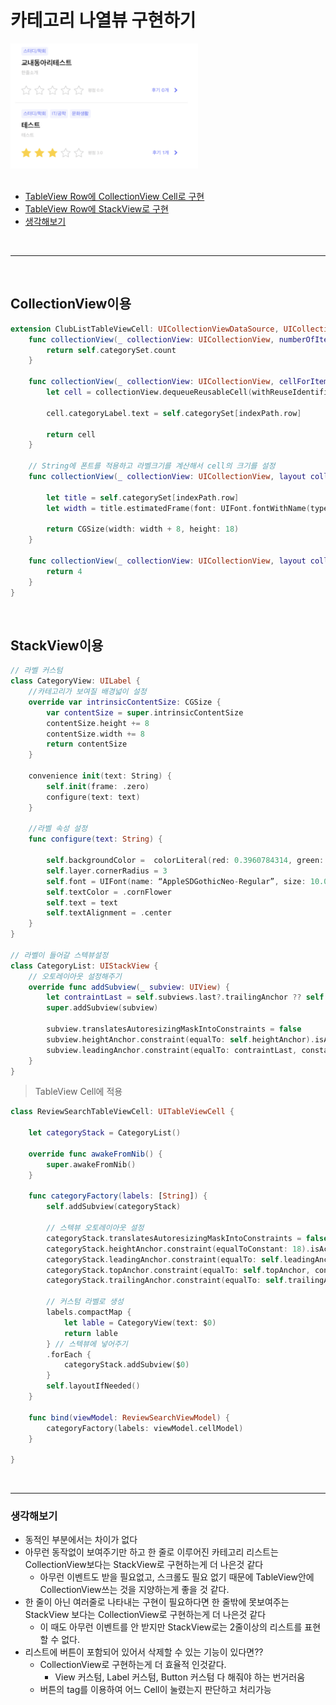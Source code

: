 # 카테고리 나열뷰 구현하기



<div>
<img src="./READMEIMG/category.png" width="300" height="200">
</div>

</br>

* [TableView Row에 CollectionView Cell로 구현](#CollectionView이용)
* [TableView Row에 StackView로 구현](#StackView이용)
* [생각해보기](#생각해보기)

</br>

***

</br>

## CollectionView이용

``` swift
extension ClubListTableViewCell: UICollectionViewDataSource, UICollectionViewDelegateFlowLayout {
    func collectionView(_ collectionView: UICollectionView, numberOfItemsInSection section: Int) -> Int {
        return self.categorySet.count
    }
    
    func collectionView(_ collectionView: UICollectionView, cellForItemAt indexPath: IndexPath) -> UICollectionViewCell {
        let cell = collectionView.dequeueReusableCell(withReuseIdentifier: "ClubListCategoryCell", for: indexPath) as! ClubCategoryCollectionViewCell
        
        cell.categoryLabel.text = self.categorySet[indexPath.row]
        
        return cell
    }
    
    // String에 폰트를 적용하고 라벨크기를 계산해서 cell의 크기를 설정
    func collectionView(_ collectionView: UICollectionView, layout collectionViewLayout: UICollectionViewLayout, sizeForItemAt indexPath: IndexPath) -> CGSize {
        
        let title = self.categorySet[indexPath.row]
        let width = title.estimatedFrame(font: UIFont.fontWithName(type: .regular, size: 10)).width
        
        return CGSize(width: width + 8, height: 18)
    }
    
    func collectionView(_ collectionView: UICollectionView, layout collectionViewLayout: UICollectionViewLayout, minimumInteritemSpacingForSectionAt section: Int) -> CGFloat {
        return 4
    }
}
```



</br>



## StackView이용



``` swift
// 라벨 커스텀
class CategoryView: UILabel {
    //카테고리가 보여질 배경넓이 설정
    override var intrinsicContentSize: CGSize {
        var contentSize = super.intrinsicContentSize
        contentSize.height += 8
        contentSize.width += 8
        return contentSize
    }
    
    convenience init(text: String) {
        self.init(frame: .zero)
        configure(text: text)
    }
    
    //라벨 속성 설정
    func configure(text: String) {
        
        self.backgroundColor =  colorLiteral(red: 0.3960784314, green: 0.431372549, blue: 0.9411764706, alpha: 0.08)
        self.layer.cornerRadius = 3
        self.font = UIFont(name: “AppleSDGothicNeo-Regular”, size: 10.0)
        self.textColor = .cornFlower
        self.text = text
        self.textAlignment = .center
    }
}

// 라벨이 들어갈 스텍뷰설정
class CategoryList: UIStackView {
    // 오토레이아웃 설정해주기
    override func addSubview(_ subview: UIView) {
        let contraintLast = self.subviews.last?.trailingAnchor ?? self.leadingAnchor
        super.addSubview(subview)
        
        subview.translatesAutoresizingMaskIntoConstraints = false
        subview.heightAnchor.constraint(equalTo: self.heightAnchor).isActive = true
        subview.leadingAnchor.constraint(equalTo: contraintLast, constant: 4).isActive = true
    }
}
```

> TableView Cell에 적용

``` swift
class ReviewSearchTableViewCell: UITableViewCell {
    
    let categoryStack = CategoryList()
   
    override func awakeFromNib() {
        super.awakeFromNib()
    }
  
    func categoryFactory(labels: [String]) {
        self.addSubview(categoryStack)
        
        // 스텍뷰 오토레이아웃 설정
        categoryStack.translatesAutoresizingMaskIntoConstraints = false
        categoryStack.heightAnchor.constraint(equalToConstant: 18).isActive = true
        categoryStack.leadingAnchor.constraint(equalTo: self.leadingAnchor, constant: 20).isActive = true
        categoryStack.topAnchor.constraint(equalTo: self.topAnchor, constant: 14).isActive = true
        categoryStack.trailingAnchor.constraint(equalTo: self.trailingAnchor, constant: -24).isActive = true
        
        // 커스텀 라벨로 생성
        labels.compactMap {
            let lable = CategoryView(text: $0)
            return lable
        } // 스텍뷰에 넣어주기
        .forEach {
            categoryStack.addSubview($0)
        }
        self.layoutIfNeeded()
    }
    
    func bind(viewModel: ReviewSearchViewModel) {
        categoryFactory(labels: viewModel.cellModel)
    }
    
}
```



</br>

***

### 생각해보기

* 동적인 부분에서는 차이가 없다
* 아무런 동작없이 보여주기만 하고 한 줄로 이루어진 카테고리 리스트는 CollectionView보다는 StackView로 구현하는게 더 나은것 같다
  * 아무런 이벤트도 받을 필요없고, 스크롤도 필요 없기 때문에 TableView안에 CollectionView쓰는 것을 지양하는게 좋을 것 같다.
* 한 줄이 아닌 여러줄로 나타내는 구현이 필요하다면 한 줄밖에 못보여주는 StackView 보다는 CollectionView로 구현하는게 더 나은것 같다
  * 이 때도 아무런 이벤트를 안 받지만 StackView로는 2줄이상의 리스트를 표현 할 수 없다.
* 리스트에 버튼이 포함되어 있어서 삭제할 수 있는 기능이 있다면??
  * CollectionView로 구현하는게 더 효율적 인것같다.
    * View 커스텀, Label 커스텀, Button 커스텀 다 해줘야 하는 번거러움
  * 버튼의 tag를 이용하여 어느 Cell이 눌렸는지 판단하고 처리가능